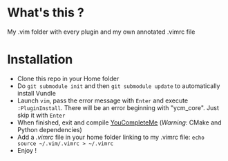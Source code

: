 # What's this ?
My .vim folder with every plugin and my own annotated .vimrc file

# Installation
- Clone this repo in your Home folder
- Do `git submodule init` and then `git submodule update` to automatically install Vundle
- Launch `vim`, pass the error message with `Enter` and execute `:PluginInstall`. There will be an error beginning with "ycm_core". Just skip it with `Enter`
- When finished, exit and compile [YouCompleteMe](https://github.com/Valloric/YouCompleteMe#ubuntu-linux-x64) (*Warning*: CMake and Python dependencies)
- Add a *.vimrc* file in your home folder linking to my .vimrc file: `echo source ~/.vim/.vimrc > ~/.vimrc`
- Enjoy !
